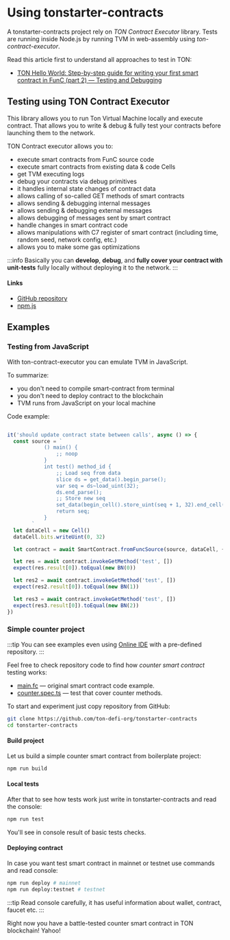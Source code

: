 # Using tonstarter-contracts

A tonstarter-contracts project rely on _TON Contract Executor_ library. Tests are running inside Node.js by running TVM in web-assembly using _ton-contract-executor_.

Read this article first to understand all approaches to test in TON:

* [TON Hello World: Step-by-step guide for writing your first smart contract in FunC (part 2) — Testing and Debugging](https://society.ton.org/ton-hello-world-guide-for-writing-first-smart-contract-in-func-part-2)

## Testing using TON Contract Executor

This library allows you to run Ton Virtual Machine locally and execute contract. That allows you to write & debug & fully test your contracts before launching them to the network.

TON Contract executor allows you to:

* execute smart contracts from FunC source code
* execute smart contracts from existing data & code Cells
* get TVM executing logs
* debug your contracts via debug primitives
* it handles internal state changes of contract data
* allows calling of so-called GET methods of smart contracts
* allows sending & debugging internal messages
* allows sending & debugging external messages
* allows debugging of messages sent by smart contract
* handle changes in smart contract code
* allows manipulations with C7 register of smart contract (including time, random seed, network config, etc.)
* allows you to make some gas optimizations

:::info
Basically you can **develop**, **debug**, and **fully cover your contract with unit-tests** fully locally without deploying it to the network.
:::

#### Links

* [GitHub repository](https://github.com/Naltox/ton-contract-executor)
* [npm.js](https://www.npmjs.com/package/ton-contract-executor)

## Examples

### Testing from JavaScript

With ton-contract-executor you can emulate TVM in JavaScript.

To summarize:
- you don't need to compile smart-contract from terminal
- you don't need to deploy contract to the blockchain
- TVM runs from JavaScript on your local machine

Code example:

```js

it('should update contract state between calls', async () => {
  const source = `
            () main() {
                ;; noop
            }
            int test() method_id {
                ;; Load seq from data
                slice ds = get_data().begin_parse();
                var seq = ds~load_uint(32);
                ds.end_parse();
                ;; Store new seq
                set_data(begin_cell().store_uint(seq + 1, 32).end_cell());
                return seq;
            }
        `
  let dataCell = new Cell()
  dataCell.bits.writeUint(0, 32)

  let contract = await SmartContract.fromFuncSource(source, dataCell, {getMethodsMutate: true})

  let res = await contract.invokeGetMethod('test', [])
  expect(res.result[0]).toEqual(new BN(0))

  let res2 = await contract.invokeGetMethod('test', [])
  expect(res2.result[0]).toEqual(new BN(1))

  let res3 = await contract.invokeGetMethod('test', [])
  expect(res3.result[0]).toEqual(new BN(2))
})

```

### Simple counter project

:::tip
You can see examples even using [Online IDE](https://glitch.com/edit/#!/remix/clone-from-repo?&REPO_URL=https%3A%2F%2Fgithub.com%2Fton-defi-org%2Ftonstarter-contracts.git) with a pre-defined repository.
:::

Feel free to check repository code to find how _counter smart contract_ testing works:
* [main.fc](https://github.com/ton-defi-org/tonstarter-contracts/blob/main/contracts/main.fc) — original smart contract code example.
* [counter.spec.ts](https://github.com/ton-defi-org/tonstarter-contracts/blob/main/test/counter.spec.ts) — test that cover counter methods.


To start and experiment just copy repository from GitHub:
```bash
git clone https://github.com/ton-defi-org/tonstarter-contracts
cd tonstarter-contracts
```

#### Build project

Let us build a simple counter smart contract from boilerplate project:

```bash
npm run build
```

#### Local tests

After that to see how tests work just write in tonstarter-contracts and read the console:

```bash
npm run test
```

You'll see in console result of basic tests checks.

#### Deploying contract

In case you want test smart contract in mainnet or testnet use commands and read console:

```bash
npm run deploy # mainnet
npm run deploy:testnet # testnet
```

:::tip
Read console carefully, it has useful information about wallet, contract, faucet etc.
:::

Right now you have a battle-tested counter smart contract in TON blockchain! Yahoo!